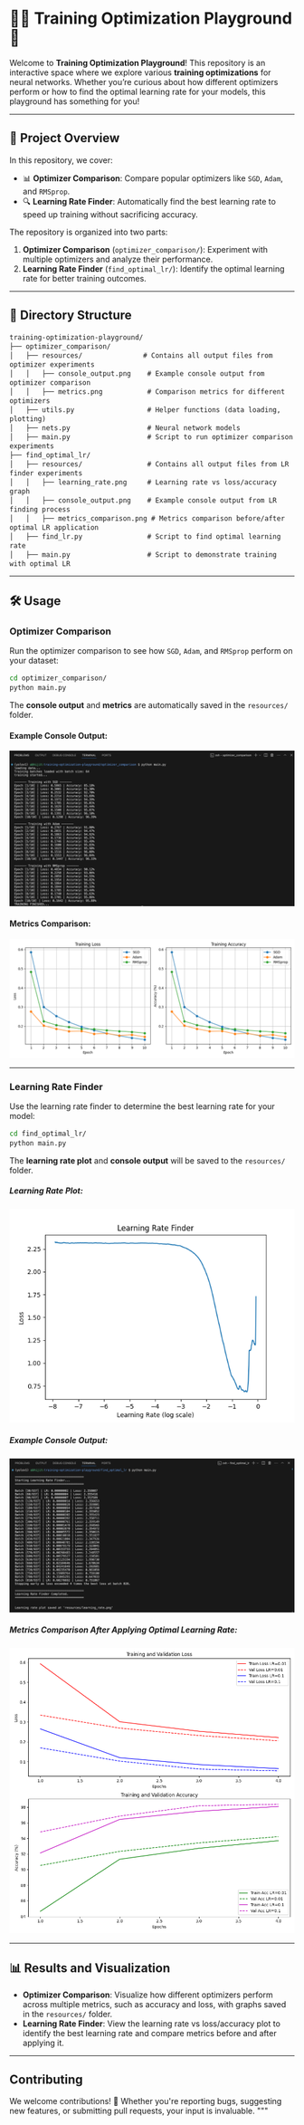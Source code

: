 # 🧑‍💻 Training Optimization Playground 🎯

Welcome to **Training Optimization Playground**! This repository is an interactive space where we explore various **training optimizations** for neural networks. Whether you’re curious about how different optimizers perform or how to find the optimal learning rate for your models, this playground has something for you!

---

## 🚀 Project Overview

In this repository, we cover:
- 📊 **Optimizer Comparison**: Compare popular optimizers like `SGD`, `Adam`, and `RMSprop`.
- 🔍 **Learning Rate Finder**: Automatically find the best learning rate to speed up training without sacrificing accuracy.
  
The repository is organized into two parts:
1. **Optimizer Comparison** (`optimizer_comparison/`): Experiment with multiple optimizers and analyze their performance.
2. **Learning Rate Finder** (`find_optimal_lr/`): Identify the optimal learning rate for better training outcomes.

---

## 📂 Directory Structure

```
training-optimization-playground/
├── optimizer_comparison/
│   ├── resources/               # Contains all output files from optimizer experiments
│   │   ├── console_output.png    # Example console output from optimizer comparison
│   │   ├── metrics.png           # Comparison metrics for different optimizers
│   ├── utils.py                  # Helper functions (data loading, plotting)
│   ├── nets.py                   # Neural network models
│   ├── main.py                   # Script to run optimizer comparison experiments
├── find_optimal_lr/
│   ├── resources/                # Contains all output files from LR finder experiments
│   │   ├── learning_rate.png     # Learning rate vs loss/accuracy graph
│   │   ├── console_output.png    # Example console output from LR finding process
│   │   ├── metrics_comparison.png # Metrics comparison before/after optimal LR application
│   ├── find_lr.py                # Script to find optimal learning rate
│   ├── main.py                   # Script to demonstrate training with optimal LR
```

---

## 🛠️ Usage

### Optimizer Comparison

Run the optimizer comparison to see how `SGD`, `Adam`, and `RMSprop` perform on your dataset:

```bash
cd optimizer_comparison/
python main.py
```

The **console output** and **metrics** are automatically saved in the `resources/` folder.

#### Example Console Output:
![Optimizer Console Output](optimizer_comparison/resources/console_output.png)

#### Metrics Comparison:
![Optimizer Metrics Comparison](optimizer_comparison/resources/metrics.png)

---

### Learning Rate Finder

Use the learning rate finder to determine the best learning rate for your model:

```bash
cd find_optimal_lr/
python main.py
```

The **learning rate plot** and **console output** will be saved to the `resources/` folder.

##### Learning Rate Plot:
![Learning Rate Plot](find_optimal_lr/resources/learning_rate.png)

##### Example Console Output:
![Learning Rate Console Output](find_optimal_lr/resources/console_output.png)

##### Metrics Comparison After Applying Optimal Learning Rate:
![Learning Rate Metrics Comparison](find_optimal_lr/resources/metrics_comparison.png)

---

## 📊 Results and Visualization

- **Optimizer Comparison**: Visualize how different optimizers perform across multiple metrics, such as accuracy and loss, with graphs saved in the `resources/` folder.
- **Learning Rate Finder**: View the learning rate vs loss/accuracy plot to identify the best learning rate and compare metrics before and after applying it.

---

## Contributing

We welcome contributions! 🎉 Whether you're reporting bugs, suggesting new features, or submitting pull requests, your input is invaluable.
"""
